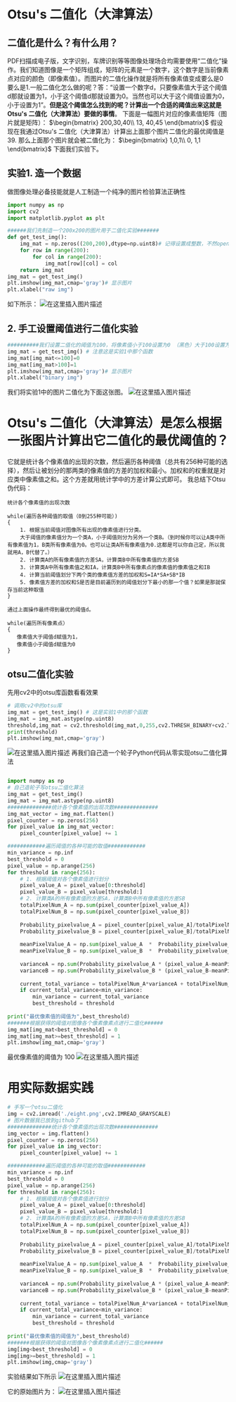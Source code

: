 ﻿# Otsu's 二值化（大津算法）
## 二值化是什么？有什么用？
PDF扫描成电子版，文字识别，车牌识别等等图像处理场合均需要使用“二值化”操作。我们知道图像是一个矩阵组成，矩阵的元素是一个数字，这个数字是当前像素点对应的颜色（即像素值）。而图片的二值化操作就是将所有像素值变成要么是0要么是1.一般二值化怎么做的呢？答：“设置一个数字d，只要像素值大于这个阈值d那就设置为1，小于这个阈值d那就设置为0。当然也可以大于这个阈值设置为0，小于设置为1”。**但是这个阈值怎么找到的呢？计算出一个合适的阈值出来这就是 Otsu's 二值化（大津算法）要做的事情**。
下面是一幅图片对应的像素值矩阵（图片就是矩阵）：
$\begin{bmatrix} 
200,30,40\\
13, 40,45
\end{bmatrix}$
假设现在我通过Otsu's 二值化（大津算法）计算出上面那个图片二值化的最优阈值是39.
那么上面那个图片就会被二值化为：
$\begin{bmatrix} 
1,0,1\\
0, 1,1
\end{bmatrix}$
下面我们实验下。

## 实验1. 造一个数据
做图像处理必备技能就是人工制造一个纯净的图片检验算法正确性
```python
import numpy as np
import cv2
import matplotlib.pyplot as plt

######我们先制造一个200x200的图片用于二值化实验#######
def get_test_img():
    img_mat = np.zeros((200,200),dtype=np.uint8)# 记得设置成整数，不然opencv会将大于1的浮点数全显示成白色
    for row in range(200):
        for col in range(200):
            img_mat[row][col] = col
    return img_mat
img_mat = get_test_img()
plt.imshow(img_mat,cmap='gray')# 显示图片
plt.xlabel("raw img")
```
如下所示：
![在这里插入图片描述](https://img-blog.csdnimg.cn/20191012211830811.png)
## 2. 手工设置阈值进行二值化实验
```python
##########我们设置二值化的阈值为100，将像素值小于100设置为0 （黑色）大于100设置为1 （白色）#######
img_mat = get_test_img() # 注意这是实验1中那个函数
img_mat[img_mat<=100]=0
img_mat[img_mat>100]=1
plt.imshow(img_mat,cmap='gray')# 显示图片
plt.xlabel("binary img")
```
我们将实验1中的图片二值化为下面这张图。
![在这里插入图片描述](https://img-blog.csdnimg.cn/2019101221200258.png)
# Otsu's 二值化（大津算法）是怎么根据一张图片计算出它二值化的最优阈值的？
它就是统计各个像素值的出现的次数，然后遍历各种阈值（总共有256种可能的选择），然后让被划分的那两类的像素值的方差的加权和最小。加权和的权重就是对应类中像素值之和。这个方差就用统计学中的方差计算公式即可。
我总结下Otsu伪代码：
```
统计各个像素值的出现次数

while(遍历各种阈值的取值（0到255种可能）)
{
    1. 根据当前阈值对图像所有出现的像素值进行分类。
    大于阈值的像素值分为一个类A，小于阈值则分为另外一个类B。（到时候你可以让A类中所有像素值为1，B类所有像素值为0。也可以让类A所有像素值为0.这都是可以你自己定，所以我就用A，B代替了。）
    2. 计算类A的所有像素值的方差SA，计算类B中所有像素值的方差SB
    3. 计算类A中所有像素值之和IA，计算类B中所有像素点的像素值的像素值之和IB
    4. 计算当前阈值划分下两个类的像素值方差的加权和S=IA*SA+SB*IB
    5. 像素值方差的加权和S是否是目前遍历到的阈值划分下最小的那一个值？如果是那就保存当前这种取值
}

通过上面操作最终得到最优的阈值d。

while(遍历所有像素点）
{
   像素值大于阈值d赋值为1，
   像素值小于阈值d赋值为0
}
```
## otsu二值化实验
先用cv2中的otsu库函数看看效果
```python
# 调用cv2中的otsu库
img_mat = get_test_img() # 这是实验1中的那个函数
img_mat = img_mat.astype(np.uint8)
threshold,img_mat = cv2.threshold(img_mat,0,255,cv2.THRESH_BINARY+cv2.THRESH_OTSU)
print(threshold)
plt.imshow(img_mat,cmap='gray')
```
![在这里插入图片描述](https://img-blog.csdnimg.cn/20191012212222452.png)
再我们自己造一个轮子Python代码从零实现otsu二值化算法
```python

import numpy as np
# 自己造轮子写otsu二值化算法
img_mat = get_test_img()
img_mat = img_mat.astype(np.uint8)
##############统计各个像素值的出现次数##############
img_mat_vector = img_mat.flatten()
pixel_counter = np.zeros(256)
for pixel_value in img_mat_vector:
    pixel_counter[pixel_value] += 1

############遍历阈值的各种可能的取值############
min_variance = np.inf
best_threshold = 0
pixel_value = np.arange(256)
for threshold in range(256):
    # 1. 根据阈值对各个像素值进行划分
    pixel_value_A = pixel_value[0:threshold]
    pixel_value_B = pixel_value[threshold:]
    # 2. 计算类A的所有像素值的方差SA，计算类B中所有像素值的方差SB
    totalPixelNum_A = np.sum(pixel_counter[pixel_value_A]) 
    totalPixelNum_B = np.sum(pixel_counter[pixel_value_B])
    
    Probability_pixelvalue_A = pixel_counter[pixel_value_A]/totalPixelNum_A
    Probability_pixelvalue_B = pixel_counter[pixel_value_B]/totalPixelNum_B
    
    meanPixelValue_A = np.sum(pixel_value_A  *  Probability_pixelvalue_A)
    meanPixelValue_B = np.sum(pixel_value_B  *  Probability_pixelvalue_B)
    
    varianceA = np.sum(Probability_pixelvalue_A * (pixel_value_A-meanPixelValue_A)**2)
    varianceB = np.sum(Probability_pixelvalue_B * (pixel_value_B-meanPixelValue_B)**2)
    
    current_total_variance = totalPixelNum_A*varianceA + totalPixelNum_B*varianceB
    if current_total_variance<min_variance:
        min_variance = current_total_variance
        best_threshold = threshold
        
print("最优像素值的阈值为",best_threshold)
#######根据获得的阈值对图像各个像素像素点进行二值化######
img_mat[img_mat<best_threshold] = 0
img_mat[img_mat>=best_threshold] = 1
plt.imshow(img_mat,cmap='gray')
```
最优像素值的阈值为 100
![在这里插入图片描述](https://img-blog.csdnimg.cn/20191012212345739.png)
# 用实际数据实践
```python
# 手写一个otsu二值化
img = cv2.imread('./eight.png',cv2.IMREAD_GRAYSCALE)
# 图片数据我已放到github了
##############统计各个像素值的出现次数##############
img_vector = img.flatten()
pixel_counter = np.zeros(256)
for pixel_value in img_vector:
    pixel_counter[pixel_value] += 1

############遍历阈值的各种可能的取值############
min_variance = np.inf
best_threshold = 0
pixel_value = np.arange(256)
for threshold in range(256):
    # 1. 根据阈值对各个像素值进行划分
    pixel_value_A = pixel_value[0:threshold]
    pixel_value_B = pixel_value[threshold:]
    # 2. 计算类A的所有像素值的方差SA，计算类B中所有像素值的方差SB
    totalPixelNum_A = np.sum(pixel_counter[pixel_value_A]) 
    totalPixelNum_B = np.sum(pixel_counter[pixel_value_B])
    
    Probability_pixelvalue_A = pixel_counter[pixel_value_A]/totalPixelNum_A
    Probability_pixelvalue_B = pixel_counter[pixel_value_B]/totalPixelNum_B
    
    meanPixelValue_A = np.sum(pixel_value_A  *  Probability_pixelvalue_A)
    meanPixelValue_B = np.sum(pixel_value_B  *  Probability_pixelvalue_B)
    
    varianceA = np.sum(Probability_pixelvalue_A * (pixel_value_A-meanPixelValue_A)**2)
    varianceB = np.sum(Probability_pixelvalue_B * (pixel_value_B-meanPixelValue_B)**2)
    
    current_total_variance = totalPixelNum_A*varianceA + totalPixelNum_B*varianceB
    if current_total_variance<min_variance:
        min_variance = current_total_variance
        best_threshold = threshold
        
print("最优像素值的阈值为",best_threshold)
#######根据获得的阈值对图像各个像素像素点进行二值化######
img[img<best_threshold] = 0
img[img>=best_threshold] = 1
plt.imshow(img,cmap='gray')
```
实验结果如下所示
![在这里插入图片描述](https://img-blog.csdnimg.cn/20191012212420495.png?x-oss-process=image/watermark,type_ZmFuZ3poZW5naGVpdGk,shadow_10,text_aHR0cHM6Ly9ibG9nLmNzZG4ubmV0L3ZhcnlzaGFyZQ==,size_16,color_FFFFFF,t_70)

它的原始图片为：
![在这里插入图片描述](https://img-blog.csdnimg.cn/20191012212521922.png?x-oss-process=image/watermark,type_ZmFuZ3poZW5naGVpdGk,shadow_10,text_aHR0cHM6Ly9ibG9nLmNzZG4ubmV0L3ZhcnlzaGFyZQ==,size_26,color_FFFFFF,t_70)
